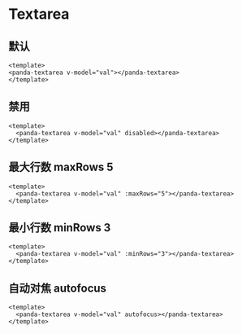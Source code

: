 # Textarea

## 默认
```vue
<template>
<panda-textarea v-model="val"></panda-textarea>
</template>
```

## 禁用
```vue
<template>
  <panda-textarea v-model="val" disabled></panda-textarea>
</template>
```

## 最大行数 maxRows 5
```vue
<template>
  <panda-textarea v-model="val" :maxRows="5"></panda-textarea>
</template>
```

## 最小行数 minRows 3
```vue
<template>
  <panda-textarea v-model="val" :minRows="3"></panda-textarea>
</template>
```

## 自动对焦 autofocus
```vue
<template>
  <panda-textarea v-model="val" autofocus></panda-textarea>
</template>
```

<script>
  export default {
    name: 'textarea-preview',
    data (){
      return {
        val: '世界和平',
      };
    },
    watch: {
      val (newVal){
        console.log('>>> [test]panda-textarea.watch val', newVal);
      }
    },
  };
</script>
